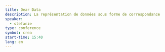 ```yaml
---
title: Dear Data
description: La représentation de données sous forme de correspondance.
speaker:
  - stefanie
type: conference
symbol: crea
start-time: 15:40
lang: en
---
```

